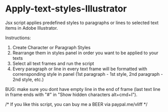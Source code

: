 # Apply-text-styles-Illustrator
Jsx script applies predefined styles to paragraphs or lines to selected text items in Adobe Illustrator. 

Instructions:
1. Create Character or Paragraph Styles 
2. Rearrange them in styles panel in order you want to be applied to your texts
3. Select all text frames and run the script
4. Every paragraph or line in every text frame will be formatted with corrensponding style in panel
(1st paragraph - 1st style, 2nd paragraph - 2nd style, etc.)

BUG: make sure you dont have empty line in the end of frame (last text line in frame ends with "#" in "Show hidden characters alt+cmd+I").

/* 
If you like this script, you can buy me a BEER via paypal.me/vliff 
*/
